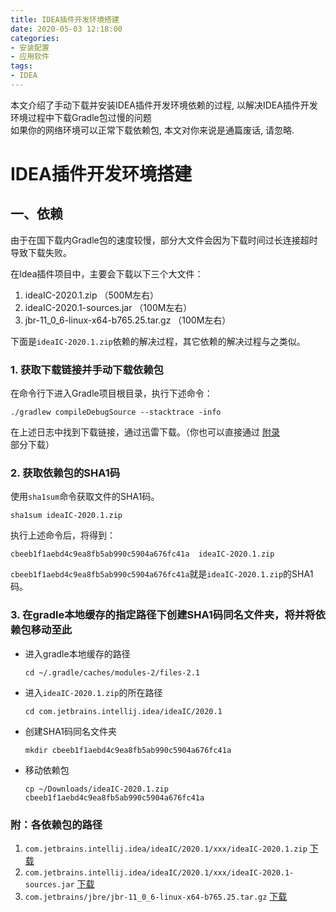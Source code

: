 ```yaml
---
title: IDEA插件开发环境搭建
date: 2020-05-03 12:18:00
categories:
- 安装配置
- 应用软件
tags: 
- IDEA
---
```


本文介绍了手动下载并安装IDEA插件开发环境依赖的过程, 以解决IDEA插件开发环境过程中下载Gradle包过慢的问题<br/>如果你的网络环境可以正常下载依赖包, 本文对你来说是通篇废话, 请忽略.

# IDEA插件开发环境搭建

## 一、依赖

由于在国下载内Gradle包的速度较慢，部分大文件会因为下载时间过长连接超时导致下载失败。

在Idea插件项目中，主要会下载以下三个大文件：

1. ideaIC-2020.1.zip	（500M左右）
2. ideaIC-2020.1-sources.jar	（100M左右）
3. jbr-11_0_6-linux-x64-b765.25.tar.gz	（100M左右）

下面是`ideaIC-2020.1.zip`依赖的解决过程，其它依赖的解决过程与之类似。

### 1. 获取下载链接并手动下载依赖包

在命令行下进入Gradle项目根目录，执行下述命令：

`./gradlew compileDebugSource --stacktrace -info`

在上述日志中找到下载链接，通过迅雷下载。（你也可以直接通过 [附录](#附各依赖包的路径) 部分下载）

### 2. 获取依赖包的SHA1码

使用`sha1sum`命令获取文件的SHA1码。

```shell
sha1sum ideaIC-2020.1.zip 
```

执行上述命令后，将得到：

```shell
cbeeb1f1aebd4c9ea8fb5ab990c5904a676fc41a  ideaIC-2020.1.zip
```

`cbeeb1f1aebd4c9ea8fb5ab990c5904a676fc41a`就是`ideaIC-2020.1.zip`的SHA1码。

### 3. 在gradle本地缓存的指定路径下创建SHA1码同名文件夹，将并将依赖包移动至此

- 进入gradle本地缓存的路径

  `cd ~/.gradle/caches/modules-2/files-2.1`

- 进入`ideaIC-2020.1.zip`的所在路径

  `cd com.jetbrains.intellij.idea/ideaIC/2020.1`

- 创建SHA1码同名文件夹

  `mkdir cbeeb1f1aebd4c9ea8fb5ab990c5904a676fc41a` 

- 移动依赖包

  `cp ~/Downloads/ideaIC-2020.1.zip cbeeb1f1aebd4c9ea8fb5ab990c5904a676fc41a`

### 附：各依赖包的路径

1. `com.jetbrains.intellij.idea/ideaIC/2020.1/xxx/ideaIC-2020.1.zip` [下载](https://cache-redirector.jetbrains.com/www.jetbrains.com/intellij-repository/releases/com/jetbrains/intellij/idea/ideaIC/2020.1/ideaIC-2020.1.zip)
2. `com.jetbrains.intellij.idea/ideaIC/2020.1/xxx/ideaIC-2020.1-sources.jar` [下载](https://cache-redirector.jetbrains.com/www.jetbrains.com/intellij-repository/releases/com/jetbrains/intellij/idea/ideaIC/2020.1/ideaIC-2020.1-sources.jar)
3. `com.jetbrains/jbre/jbr-11_0_6-linux-x64-b765.25.tar.gz` [下载](https://cache-redirector.jetbrains.com/jetbrains.bintray.com/intellij-jbr/jbr-11_0_6-linux-x64-b765.25.tar.gz)
